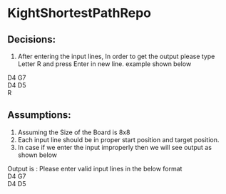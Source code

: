 # KightShortestPathRepo

Decisions:
---------

1. After entering the input lines, In order to get the output please type Letter R and press Enter in new line. example shown below

D4 G7\
D4 D5\
R



Assumptions:
------------
1. Assuming the Size of the Board is 8x8
2. Each input line should be in proper start position and target position.
3. In case if we enter the input improperly then we will see output as shown below

Output is :
Please enter valid input lines in the below format\
D4 G7\
D4 D5
  
